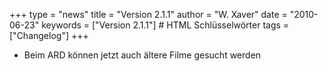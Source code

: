 +++
type = "news"
title = "Version 2.1.1"
author = "W. Xaver"
date = "2010-06-23"
keywords = ["Version 2.1.1"] # HTML Schlüsselwörter
tags = ["Changelog"]
+++

- Beim ARD können jetzt auch ältere Filme gesucht werden
<!--more-->
